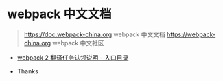 # webpack 中文文档

> https://doc.webpack-china.org webpack 中文文档
> https://webpack-china.org webpack 中文社区

- [webpack 2 翻译任务认领说明 - 入口目录](https://github.com/webpack-china/webpack.js.org/issues/17)

- Thanks

